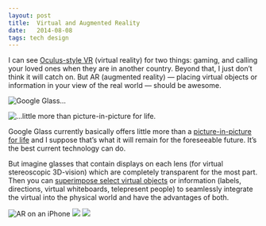 ```yaml
---
layout: post
title:  Virtual and Augmented Reality
date:   2014-08-08
tags: tech design
---
```


I can see [Oculus-style VR](http://arstechnica.com/gaming/2014/08/why-oculus-sees-virtual-reality-as-the-final-compute-platform/) (virtual reality) for two things: gaming, and calling your loved ones when they are in another country. Beyond that, I just don’t think it will catch on. But AR (augmented reality) — placing virtual objects or information in your view of the real world — should be awesome.

![Google Glass...](http://phandroid.s3.amazonaws.com/wp-content/uploads/2013/05/glass-chris-hangout-640x357.png)

![...little more than picture-in-picture for life.](http://phandroid.s3.amazonaws.com/wp-content/uploads/2013/05/Screen-Shot-2013-05-08-at-11.38.45-AM-640x361.png)

Google Glass currently basically offers little more than a [picture-in-picture for life](http://phandroid.com/2013/05/08/what-can-you-see-and-do-with-google-glass-video/) and I suppose that’s what it will remain for the foreseeable future. It’s the best current technology can do.

But imagine glasses that contain displays on each lens (for virtual stereoscopic 3D-vision) which are completely transparent for the most part. Then you can [superimpose select virtual objects](http://arstechnica.com/gadgets/2012/05/augmented-reality-tank-can-blast-holes-in-real-surfaces/) or information (labels, directions, virtual whiteboards, telepresent people) to seamlessly integrate the virtual into the physical world and have the advantages of both.

![AR on an iPhone](https://upload.wikimedia.org/wikipedia/commons/thumb/7/7b/MediatedReality_on_iPhone2009_07_13_21_33_39.jpg/360px-MediatedReality_on_iPhone2009_07_13_21_33_39.jpg)
![](http://www.smh.com.au/content/dam/images/3/4/9/3/u/image.related.articleLeadNarrow.300x0.3480j.png)
![](http://www.telepresenceoptions.com/images/_DSC2572_kl.jpg)